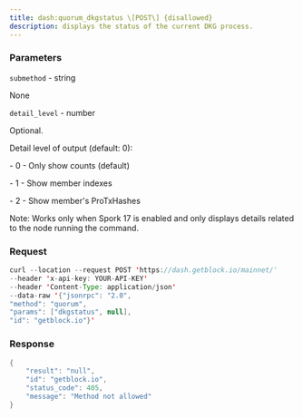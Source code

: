 ```yaml
---
title: dash:quorum_dkgstatus \[POST\] {disallowed}
description: displays the status of the current DKG process.
---
```


### Parameters


`submethod` - string

None

`detail_level` - number

Optional.

Detail level of output (default: 0):

\- 0 - Only show counts (default)

\- 1 - Show member indexes

\- 2 - Show member's ProTxHashes

Note: Works only when Spork 17 is enabled and only displays details
related to the node running the command.

### Request

``` java
curl --location --request POST 'https://dash.getblock.io/mainnet/' 
--header 'x-api-key: YOUR-API-KEY' 
--header 'Content-Type: application/json' 
--data-raw '{"jsonrpc": "2.0",
"method": "quorum",
"params": ["dkgstatus", null],
"id": "getblock.io"}'
```

###  Response

``` java
{
    "result": "null",
    "id": "getblock.io",
    "status_code": 405,
    "message": "Method not allowed"
}
```

